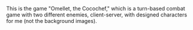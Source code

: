 
This is the game "Omellet, the Cocochef," which is a turn-based combat game with two different enemies, client-server, with designed characters for me (not the background images).
